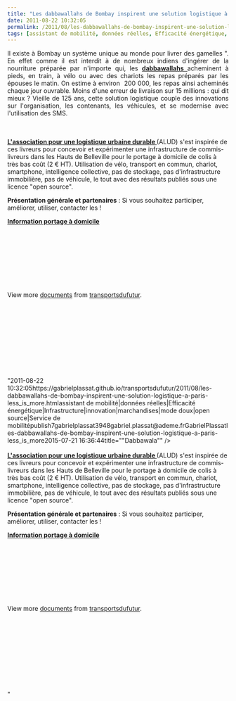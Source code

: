 ```yaml
---
title: "Les dabbawallahs de Bombay inspirent une solution logistique à Paris  #Less_is_more"
date: 2011-08-22 10:32:05
permalink: /2011/08/les-dabbawallahs-de-bombay-inspirent-une-solution-logistique-a-paris-less_is_more.html
tags: [assistant de mobilité, données réelles, Efficacité énergétique, Infrastructure, innovation, marchandises, mode doux, open source, Service de mobilité]
---
```


<div id="watch-description-text"> <p id="eow-description" style="text-align: justify;">Il existe à Bombay un système unique au monde pour livrer des  gamelles ". En effet comme il est interdit à de nombreux indiens d'ingérer de la nourriture préparée par n'importe qui, les <strong><a href=""http://en.wikipedia.org/wiki/Dabbawala"" target=""_self"">dabbawallahs </a></strong>acheminent à pieds, en train, à vélo ou avec des chariots les repas préparés par les épouses le matin. On estime à environ  200 000, les repas ainsi acheminés chaque jour ouvrable. Moins d'une erreur de livraison sur 15 millions : qui dit mieux ? Vieille de 125 ans, cette solution logistique couple des innovations sur l'organisation, les contenants, les véhicules, et se modernise avec l'utilisation des SMS.</p> <p style=""text-align: justify><a href="https://gabrielplassat.github.io/transportsdufutur/wp-content/uploads/sites/6/old/6a0120a66d2ad4970b015390e51a4a970b-800wi.jpg"" rel=""lightbox""><img rel=""lightbox[]"" alt=""Dabbawala"" class=""asset  asset-image at-xid-6a0120a66d2ad4970b015390e51a4a970b"" src=""/wp-content/uploads/sites/6/old/6a0120a66d2ad4970b015390e51a4a970b-500wi.jpg"" style=""display: block margin-left: auto margin-right: auto title=""Dabbawala"" /></a> <br /> <br /><strong><a href=""http://alud.fr/"" target=""_self"">L'association pour une logistique urbaine durable </a></strong>(ALUD) s'est inspirée de ces livreurs pour concevoir et expérimenter une infrastructure de commis-livreurs dans les Hauts de Belleville pour le portage à domicile de colis à très bas coût (2 € HT). Utilisation de vélo, transport en commun, chariot, smartphone, intelligence collective, pas de stockage, pas d'infrastructure immobilière, pas de véhicule, le tout avec des résultats publiés sous une licence "open source". </p> <p style=""text-align: justify><strong>Présentation générale et partenaires</strong> : Si vous souhaitez participer, améliorer, utiliser, contacter les ! </p></div>  <!--more-->    <div id=""__ss_8956351"" style=""width: 477px><strong style=""display: block margin: 12px 0 4px><a href=""http://www.slideshare.net/transportsdufutur/information-portage-domicile"" title=""Information portage à domicile"">Information portage à domicile</a></strong> <object data=""http://static.slidesharecdn.com/swf/doc_player.swf?doc=informationportagedomicile-110822032420-phpapp02&stripped_title=information-portage-domicile&userName=transportsdufutur"" height=""510"" id=""__sse8956351"" type=""application/x-shockwave-flash"" width=""477""> <param name=""allowFullScreen"" value=""true"" /> <param name=""allowScriptAccess"" value=""always"" /> <param name=""src"" value=""http://static.slidesharecdn.com/swf/doc_player.swf?doc=informationportagedomicile-110822032420-phpapp02&stripped_title=information-portage-domicile&userName=transportsdufutur"" /> <param name=""name"" value=""__sse8956351"" /> <param name=""allowfullscreen"" value=""true"" /> </object> <div style=""padding: 5px 0 12px>View more <a href=""http://www.slideshare.net/"">documents</a> from <a href=""http://www.slideshare.net/transportsdufutur"">transportsdufutur</a>.</div> </div> <p><iframe frameborder=""0"" height=""345"" src=""http://www.youtube.com/embed/q3XLFKWqMiw"" width=""560""></iframe></p>"2011-08-22 10:32:05https://gabrielplassat.github.io/transportsdufutur/2011/08/les-dabbawallahs-de-bombay-inspirent-une-solution-logistique-a-paris-less_is_more.htmlassistant de mobilité|données réelles|Efficacité énergétique|Infrastructure|innovation|marchandises|mode doux|open source|Service de mobilitépublish7gabrielplassat3948gabriel.plassat@ademe.frGabrielPlassatles-dabbawallahs-de-bombay-inspirent-une-solution-logistique-a-paris-less_is_more2015-07-21 16:36:44title=""Dabbawala"" /></a> <br /> <br /><strong><a href=""http://alud.fr/"" target=""_self"">L'association pour une logistique urbaine durable </a></strong>(ALUD) s'est inspirée de ces livreurs pour concevoir et expérimenter une infrastructure de commis-livreurs dans les Hauts de Belleville pour le portage à domicile de colis à très bas coût (2 € HT). Utilisation de vélo, transport en commun, chariot, smartphone, intelligence collective, pas de stockage, pas d'infrastructure immobilière, pas de véhicule, le tout avec des résultats publiés sous une licence "open source". </p> <p style=""text-align: justify><strong>Présentation générale et partenaires</strong> : Si vous souhaitez participer, améliorer, utiliser, contacter les ! </p></div>  <!--more-->    <div id=""__ss_8956351"" style=""width: 477px><strong style=""display: block><a href=""http://www.slideshare.net/transportsdufutur/information-portage-domicile"" title=""Information portage à domicile"">Information portage à domicile</a></strong> <object data=""http://static.slidesharecdn.com/swf/doc_player.swf?doc=informationportagedomicile-110822032420-phpapp02&stripped_title=information-portage-domicile&userName=transportsdufutur"" height=""510"" id=""__sse8956351"" type=""application/x-shockwave-flash"" width=""477""> <param name=""allowFullScreen"" value=""true"" /> <param name=""allowScriptAccess"" value=""always"" /> <param name=""src"" value=""http://static.slidesharecdn.com/swf/doc_player.swf?doc=informationportagedomicile-110822032420-phpapp02&stripped_title=information-portage-domicile&userName=transportsdufutur"" /> <param name=""name"" value=""__sse8956351"" /> <param name=""allowfullscreen"" value=""true"" /> </object> <div style=""padding: 5px 0 12px>View more <a href=""http://www.slideshare.net/"">documents</a> from <a href=""http://www.slideshare.net/transportsdufutur"">transportsdufutur</a>.</div> </div> <p><iframe frameborder=""0"" height=""345"" src=""http://www.youtube.com/embed/q3XLFKWqMiw"" width=""560""></iframe></p>"
